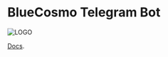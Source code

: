 # BlueCosmo Telegram Bot

![LOGO](https://2355264078-files.gitbook.io/~/files/v0/b/gitbook-x-prod.appspot.com/o/spaces%2FdwBrmzTl9eNUzRsdnyEz%2Fuploads%2FUJ2aRXxmWd5L9gRgVqXS%2Fbc-tg.png?alt=media&token=d0a5119c-967d-45ed-94fa-13322c2111e8)

[Docs](https://dzatona.gitbook.io/bluecosmo-telegram-bot/).